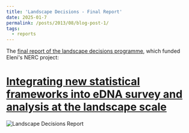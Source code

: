 ```yaml
---
title: 'Landscape Decisions - Final Report'
date: 2025-01-7
permalink: /posts/2013/08/blog-post-1/
tags:
  - reports
---
```


The [final report of the landscape decisions programme](https://figshare.le.ac.uk/articles/report/Landscape_Decisions_Towards_a_new_Framework_for_Using_Land_Assets_-_Final_Programme_Report/25452055?file=45572286), which funded Eleni's NERC project:

# [Integrating new statistical frameworks into eDNA survey and analysis at the landscape scale](https://gtr.ukri.org/projects?ref=NE%2FT010045%2F1)

![Landscape Decisions Report](Screenshot-304.png)
